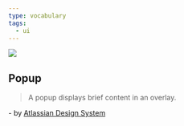 ```yaml
---
type: vocabulary
tags:
  - ui
---
```

![](https://atlassian.design/static/1d9e2696c6959f382728871cd521caf4/popup.svg)

## Popup
> A popup displays brief content in an overlay.

\- by [Atlassian Design System](https://atlassian.design/components)
